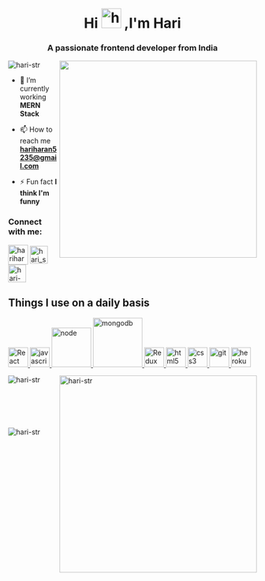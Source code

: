 <h1 align="center">Hi <img src='https://github.githubassets.com/images/icons/emoji/unicode/1f44b.png' width='40' alt='hi'/> ,I'm Hari</h1>
<h3 align="center">A passionate frontend developer from India</h3>
<img align="right" width="400" src="https://nordiccoder.com/app/uploads/2019/03/front-end-developers-openings-1.gif" />
<p align="left"> <img src="https://komarev.com/ghpvc/?username=hari-str&label=Profile%20views&color=0e75b6&style=flat" alt="hari-str" /> </p>


- 🌱 I’m currently working **MERN Stack**

- 📫 How to reach me **hariharan5235@gmail.com**

- ⚡ Fun fact **I think I'm funny**

<h3 align="left">Connect with me:</h3>
<p align="left">
<a href="https://www.linkedin.com/in/hariharanganesan99/" target="_blank"><img align="center" src="https://res.cloudinary.com/sportryfitshop/image/upload/v1671702979/linkedin_czvgp7.svg" alt="hariharan ganesan"  width="40" /></a>
<a href="https://instagram.com/hari_str_99" target="_blank"><img align="center" src="https://res.cloudinary.com/sportryfitshop/image/upload/v1671702979/insta_bo5gbl.svg" alt="hari_str_99" width="36" /></a>
<a href="https://www.facebook.com/danger.hari.146/" target="_blank"><img align="center" src="https://res.cloudinary.com/sportryfitshop/image/upload/v1671703086/fb_qc9nxy.svg" alt="hari-str"  width="36" /></a>
</p>

## Things I use on a daily basis


<p align="left"> 
<a href="https://reactjs.org/" target="_blank" rel="noreferrer"><img src="https://res.cloudinary.com/sportryfitshop/image/upload/v1671702162/react_xvuowb.svg" title="React" alt="React" width="40" height="40"/> </a>
<a href="https://github.com/devicons/devicon/blob/master/icons/javascript/javascript-original.svg" target="_blank" rel="noreferrer"> 
<img src="https://res.cloudinary.com/sportryfitshop/image/upload/v1671701765/js_aj6mw0.svg" alt="javascript" title="JavaScript" width="40" height="40"/> </a>
 <a href="https://nodejs.org/en/" target="_blank" rel="noreferrer"> <img src="https://res.cloudinary.com/sportryfitshop/image/upload/v1671702163/node_mtamtm.svg" alt="node" width="80" title="NodeJs"/> </a>
   <a href="https://www.mongodb.com/" target="_blank" rel="noreferrer"> <img src="https://res.cloudinary.com/sportryfitshop/image/upload/v1671702162/mongo_y9i8lu.svg" alt="mongodb" width="100" title="MongoDB"/>
 <a href="https://react-redux.js.org/" target="_blank" rel="noreferrer"><img src="https://res.cloudinary.com/sportryfitshop/image/upload/v1671703518/redux_h6enus.svg" title="Redux" alt="Redux" width="40"/> </a>
 </a>
<a href="https://www.w3.org/html/" target="_blank" rel="noreferrer"> <img src="https://res.cloudinary.com/sportryfitshop/image/upload/v1671702162/html_znrdhq.svg" alt="html5" width="40" height="40" title="HTML"/> </a>
<a href="https://www.w3schools.com/css/" target="_blank" rel="noreferrer"> <img src="https://res.cloudinary.com/sportryfitshop/image/upload/v1671702162/css_laxsj1.svg" alt="css3" width="40" height="40" title="CSS"/> </a>  
<a href="https://git-scm.com/" target="_blank" rel="noreferrer"> <img src="https://www.vectorlogo.zone/logos/git-scm/git-scm-icon.svg" alt="git" width="40" height="40" title="Git"/> </a> <a href="https://heroku.com" target="_blank" rel="noreferrer"> <img src="https://www.vectorlogo.zone/logos/heroku/heroku-icon.svg" alt="heroku" width="40" height="40" title="Heroku"/> </a>   </p>



<p><img align="left" src="https://github-readme-stats.vercel.app/api/top-langs?username=hari-str&show_icons=true&locale=en&layout=compact" alt="hari-str" /></p>

<p>&nbsp;<img align="right" src="https://github-readme-stats.vercel.app/api?username=hari-str&show_icons=true&locale=en" alt="hari-str" width="400" /></p> <br/><br/><br/>

<p><img align="center" src="https://github-readme-streak-stats.herokuapp.com/?user=hari-str&" alt="hari-str" style="margin-top:10px"/></p>



